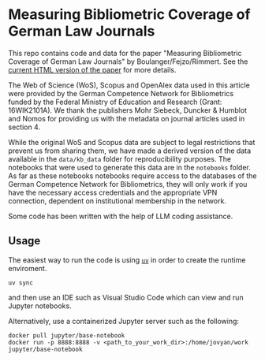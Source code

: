 # Measuring Bibliometric Coverage of German Law Journals

This repo contains code and data for the paper "Measuring Bibliometric Coverage of German Law Journals" by Boulanger/Fejzo/Rimmert. See the [current HTML version of the paper](https://cboul.pages.mpcdf.de/kb-bibliometry/paper.html) for more details.

The Web of Science (WoS), Scopus and OpenAlex data used in this article were provided by the German Competence Network for Bibliometrics funded by the Federal Ministry of Education and Research (Grant: 16WIK2101A). We thank the publishers Mohr Siebeck, Duncker & Humblot and Nomos for providing us with the metadata on journal articles used in section 4.

While the original WoS and Scopus data are subject to legal restrictions that prevent us from sharing them, we have made a derived version of the data available in the `data/kb_data` folder for reproducibility purposes. The notebooks that were used to generate this data are in the `notebooks` folder. As far as these notebooks notebooks require access to the databases of the German Competence Network for Bibliometrics, they will only work if you have the necessary access credentials and the appropriate VPN connection, dependent on institutional membership in the network.

Some code has been written with the help of LLM coding assistance.

## Usage

The easiest way to run the code is using [`uv`](https://docs.astral.sh/uv) in order to create the runtime enviroment.

```
uv sync
```

and then use an IDE such as Visual Studio Code which can view and run Jupyter notebooks.

Alternatively, use a containerized Jupyter server such as the following:

```
docker pull jupyter/base-notebook
docker run -p 8888:8888 -v <path_to_your_work_dir>:/home/jovyan/work jupyter/base-notebook
```

